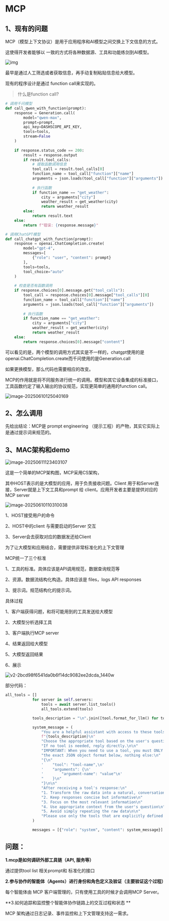 # MCP

## 1、现有的问题

MCP（模型上下文协议）是用于应用程序和AI模型之间交换上下文信息的方式。

这使得开发者能够以 一致的方式将各种数据源、工具和功能练剑到AI模型。

![img](./v2-3a242914e1f4958e631dd158e043b7c3_1440w.jpg)

最早是通过人工筛选或者获取信息，再手动复制粘贴信息给大模型。

现有的程序设计是通过 function call来实现的。

> 什么是function call?

```python 
# 调用千问模型
def call_qwen_with_function(prompt):
    response = Generation.call(
        model="qwen-max",
        prompt=prompt,
        api_key=DASHSCOPE_API_KEY,
        tools=tools,
        stream=False
    )
    
    if response.status_code == 200:
        result = response.output
        if result.tool_calls:
            # 提取函数调用信息
            tool_call = result.tool_calls[0]
            function_name = tool_call["function"]["name"]
            arguments = json.loads(tool_call["function"]["arguments"])
            
            # 执行函数
            if function_name == "get_weather":
                city = arguments["city"]
                weather_result = get_weather(city)
                return weather_result
        else:
            return result.text
    else:
        return f"错误: {response.message}"
```

```python
# 调用ChatGPT模型
def call_chatgpt_with_function(prompt):
    response = openai.ChatCompletion.create(
        model="gpt-4",
        messages=[
            {"role": "user", "content": prompt}
        ],
        tools=tools,
        tool_choice="auto"
    )
    
    # 检查是否有函数调用
    if response.choices[0].message.get("tool_calls"):
        tool_call = response.choices[0].message["tool_calls"][0]
        function_name = tool_call["function"]["name"]
        arguments = json.loads(tool_call["function"]["arguments"])
        
        # 执行函数
        if function_name == "get_weather":
            city = arguments["city"]
            weather_result = get_weather(city)
            return weather_result
    else:
        return response.choices[0].message["content"]

```

可以看见的是，两个模型的调用方式其实是不一样的，chatgpt使用的是openai.ChatCompletion.create而千问使用的是Generation.call

如果更换模型，那么代码也需要相应的改变。



MCP的作用就是将不同服务进行统一的调用。模型和其它设备集成的标准接口，工具函数约定了输入输出的协议规范，实现更简单的通用的function call。

![image-20250610125040169](./image-20250610125040169.png)

## 2、怎么调用

先给出结论：MCP是 prompt engineering （提示工程）的产物，其实它实际上是通过提示词来规范的。

## 3、MAC架构和demo

![image-20250611123403107](./image-20250611123403107.png)

这是一个简单的MCP架构图，MCP采用CS架构，

其中HOST表示的是大模型的应用，用于负责接收问题。Client 用于和Server连接，Server就是上下文工具和prompt 给 client。应用开发者主要是提供对应的MCP server





![image-20250610110310038](./image-20250610110310038.png)

1、HOST接受用户的命令

2、HOST中的client 与需要启动的Server 交互

3、Server会去获取对应的数据发还给Client



为了让大模型和应用结合，需要提供非常标准化的上下文管理

MCP统一了三个标准

1、工具的标准。具体应该是API调用规范，数据查询规范等

2、资源。数据流结构化构造。具体应该是 files，logs API responses

3、提示词。规范结构化的提示词。



具体过程

1、客户端获得问题，和将可能用到的工具发送给大模型

2、大模型分析选择工具

3、客户端执行MCP server

4、结果返回给大模型

5、大模型返回结果

6、展示

![v2-2bcd98f6541da0b6f14dc9082ee2dcda_1440w](./v2-2bcd98f6541da0b6f14dc9082ee2dcda_1440w.jpg)

部分代码：

```python
all_tools = []
            for server in self.servers:
                tools = await server.list_tools()
                all_tools.extend(tools)

            tools_description = "\n".join([tool.format_for_llm() for tool in all_tools])

            system_message = (
                "You are a helpful assistant with access to these tools:\n\n"
                f"{tools_description}\n"
                "Choose the appropriate tool based on the user's question. "
                "If no tool is needed, reply directly.\n\n"
                "IMPORTANT: When you need to use a tool, you must ONLY respond with "
                "the exact JSON object format below, nothing else:\n"
                "{\n"
                '    "tool": "tool-name",\n'
                '    "arguments": {\n'
                '        "argument-name": "value"\n'
                "    }\n"
                "}\n\n"
                "After receiving a tool's response:\n"
                "1. Transform the raw data into a natural, conversational response\n"
                "2. Keep responses concise but informative\n"
                "3. Focus on the most relevant information\n"
                "4. Use appropriate context from the user's question\n"
                "5. Avoid simply repeating the raw data\n\n"
                "Please use only the tools that are explicitly defined above."
            )

            messages = [{"role": "system", "content": system_message}]

```

## 问题：

**1.mcp是如何调研外部工具链（API, 服务等）**

通过提供tool list 相关prompt和 标准化的接口

**2.参与协作的智能体（Agents）进行身份和角色定义及验证（主要验证这个过程）**

每个智能体由 MCP 客户端管理的，只有使用工具的时候才会调用MCP Server。

**3.如何追踪和监控整个智能体协作链路上的交互过程和状态 ** 

MCP 架构通过日志记录、事件监控和上下文管理支持这一需求。




